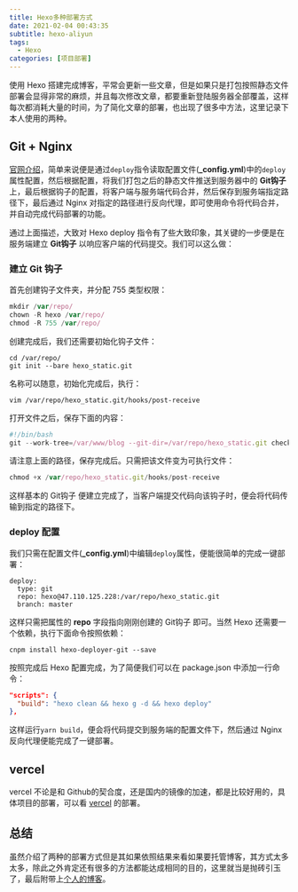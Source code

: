 ```yaml
---
title: Hexo多种部署方式
date: 2021-02-04 00:43:35
subtitle: hexo-aliyun
tags:
  - Hexo
categories: [项目部署]
---
```

使用 Hexo 搭建完成博客，平常会更新一些文章，但是如果只是打包按照静态文件部署会显得非常的麻烦，并且每次修改文章，都要重新登陆服务器全部覆盖，这样每次都消耗大量的时间，为了简化文章的部署，也出现了很多中方法，这里记录下本人使用的两种。

<!-- more -->

## Git + Nginx
[官网介绍](https://hexo.io/zh-cn/docs/commands#deploy)，简单来说便是通过`deploy`指令读取配置文件(**_config.yml**)中的`deploy`属性配置，然后根据配置，将我们打包之后的静态文件推送到服务器中的 **Git钩子** 上，最后根据钩子的配置，将客户端与服务端代码合并，然后保存到服务端指定路径下，最后通过 Nginx 对指定的路径进行反向代理，即可使用命令将代码合并，并自动完成代码部署的功能。

通过上面描述，大致对 Hexo deploy 指令有了些大致印象，其关键的一步便是在服务端建立 **Git钩子** 以响应客户端的代码提交。我们可以这么做：
### 建立 Git 钩子
首先创建钩子文件夹，并分配 755 类型权限：
```javascript
mkdir /var/repo/
chown -R hexo /var/repo/
chmod -R 755 /var/repo/
```
创建完成后，我们还需要初始化钩子文件：
```
cd /var/repo/
git init --bare hexo_static.git
```
名称可以随意，初始化完成后，执行：
```
vim /var/repo/hexo_static.git/hooks/post-receive
```
打开文件之后，保存下面的内容：
```javascript
#!/bin/bash
git --work-tree=/var/www/blog --git-dir=/var/repo/hexo_static.git checkout -f
```
请注意上面的路径，保存完成后。只需把该文件变为可执行文件：
```javascript
chmod +x /var/repo/hexo_static.git/hooks/post-receive
```
这样基本的 Git钩子 便建立完成了，当客户端提交代码向该钩子时，便会将代码传输到指定的路径下。
### deploy 配置
我们只需在配置文件(**_config.yml**)中编辑`deploy`属性，便能很简单的完成一键部署：
```
deploy:
  type: git
  repo: hexo@47.110.125.228:/var/repo/hexo_static.git
  branch: master
```
这样只需把属性的 **repo** 字段指向刚刚创建的 Git钩子 即可。当然 Hexo 还需要一个依赖，执行下面命令按照依赖：
```
cnpm install hexo-deployer-git --save
```
按照完成后 Hexo 配置完成，为了简便我们可以在 package.json 中添加一行命令：
```json
"scripts": {
  "build": "hexo clean && hexo g -d && hexo deploy"
},
```
这样运行`yarn build`，便会将代码提交到服务端的配置文件下，然后通过 Nginx 反向代理便能完成了一键部署。

## vercel 
vercel 不论是和 Github的契合度，还是国内的镜像的加速，都是比较好用的，具体项目的部署，可以看 [vercel](/vercel) 的部署。

## 总结
虽然介绍了两种的部署方式但是其如果依照结果来看如果要托管博客，其方式太多太多，除此之外肯定还有很多的方法都能达成相同的目的，这里就当是抛砖引玉了，最后附带上[个人的博客](https://bipch.cn/)。